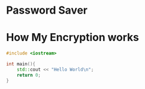 # Password Saver

How My Encryption works
======
```c++
#include <iostream>

int main(){
	std::cout << "Hello World\n";
	return 0;
}

```
